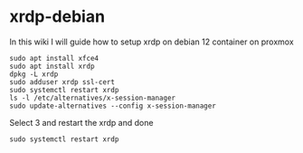 # xrdp-debian
In this wiki I will guide how to setup xrdp on debian 12 container on proxmox

```
sudo apt install xfce4
sudo apt install xrdp
dpkg -L xrdp
sudo adduser xrdp ssl-cert
sudo systemctl restart xrdp
ls -l /etc/alternatives/x-session-manager
sudo update-alternatives --config x-session-manager
```
Select 3 and restart the xrdp and done 
```
sudo systemctl restart xrdp
```
